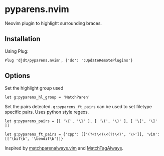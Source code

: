 # pyparens.nvim
Neovim plugin to highlight surrounding braces.

## Installation

Using Plug:
```
Plug 'djdt/pyparens.nvim', {'do': ':UpdateRemotePlugins'}
```

## Options

Set the highlight group used
```
let g:pyparens_hl_group = 'MatchParen'
```
Set the pairs detected. `g:pyparens_ft_pairs` can be used to set filetype specific pairs.
Uses python style regexs.
```
let g:pyparens_pairs = [[ '\{', '\}' ], [ '\(', '\)' ], [ '\[', '\]' ]]

let g:pyparens_ft_pairs = {'cpp': [['(?<!\<)\<(?!\<)', '\>']], 'vim': [['\bif\b', '\bendif\b']]}
```

Inspired by [matchparenalways.vim](https://github.com/justinmk/vim-matchparenalways) and [MatchTagAlways](https://github.com/Valloric/MatchTagAlways).
